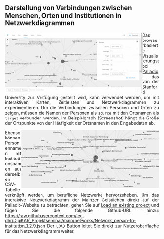 <h2>Darstellung von Verbindungen zwischen Menschen, Orten und Institutionen in Netzwerkdiagrammen</h2>

<a href="./images/Palladio_network.png"><img src="./images/Palladio_network.png" width="450px" padding="15px" align="left"/></a>

<p align="justify">Das browserbasierte Visualisierungstool <a href="https://hdlab.stanford.edu/palladio/">Palladio</a>, das von der Stanford University zur Verfügung gestellt wird, kann verwendet werden, um mit interaktiven Karten, Zeitleisten und Netzwerkdiagrammen zu experimentieren. Um die Verbindungen zwischen Personen und Orten zu zeigen, müssen die Namen der Personen als <code>source</code> mit den Ortsnamen als <code>target</code> verbunden werden. Im Beispielgraph (Screenshot) hängt die Größe der Ortspunkte von der Häufigkeit der Ortsnamen in den Eingabedaten ab.</p>

<a href="./networks/Domherren_network_person-to-institution.png"><img src="./networks/Domherren_network_person-to-institution.png" width="450px" padding="15px" align="right"/></a>

<p align="justify">Ebenso können Personennamen mit Institutionsnamen aus derselben CSV-Tabelle verknüpft werden, um berufliche Netzwerke hervorzuheben. Um das interaktive Netzwerkdiagramm der Mainzer Geistlichen direkt auf der Palladio-Website zu betrachten, gehen Sie auf <a href="https://hdlab.stanford.edu/palladio-app/#/upload">Load an existing project</a> und fügen Sie die folgende Github-URL hinzu: <a href="https://raw.githubusercontent.com/ieg-dhr/DigiKAR_Projektseminar/main/networks/Network_person-to-institution_1.2.9.json">https://raw.githubusercontent.com/ieg-dhr/DigiKAR_Projektseminar/main/networks/Network_person-to-institution_1.2.9.json</a> Der <code>LOAD</code> Button leitet Sie direkt zur Nutzeroberflache für das Netzwerkdiagramm weiter.</p>



